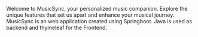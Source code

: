 Welcome to MusicSync, your personalized music companion. Explore the unique features that set us apart and enhance your musical journey.
MusicSync is an web application created using Springboot. Java is used as backend and thymeleaf for the Frontend.
